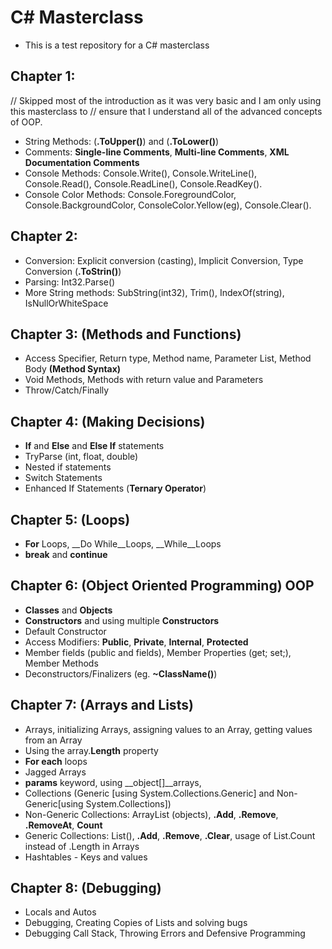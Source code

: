 # C# Masterclass

- This is a test repository for a C# masterclass

## Chapter 1:

// Skipped most of the introduction as it was very basic and I am only using this masterclass to
// ensure that I understand all of the advanced concepts of OOP.

- String Methods: (__.ToUpper()__) and (__.ToLower()__)
- Comments: __Single-line Comments__, __Multi-line Comments__, __XML Documentation Comments__
- Console Methods: Console.Write(), Console.WriteLine(), Console.Read(), Console.ReadLine(), Console.ReadKey().
- Console Color Methods: Console.ForegroundColor, Console.BackgroundColor, ConsoleColor.Yellow(eg), Console.Clear().

## Chapter 2:

- Conversion: Explicit conversion (casting), Implicit Conversion, Type Conversion (__.ToStrin()__)
- Parsing: Int32.Parse()
- More String methods: SubString(int32), Trim(), IndexOf(string), IsNullOrWhiteSpace

## Chapter 3: (Methods and Functions)

- Access Specifier, Return type, Method name, Parameter List, Method Body __(Method Syntax)__
- Void Methods, Methods with return value and Parameters
- Throw/Catch/Finally

## Chapter 4: (Making Decisions)

- __If__ and __Else__ and __Else If__ statements
- TryParse (int, float, double)
- Nested if statements
- Switch Statements
- Enhanced If Statements (__Ternary Operator__)
 
## Chapter 5: (Loops)

- __For__ Loops, __Do While__Loops, __While__Loops
- __break__ and __continue__

## Chapter 6: (Object Oriented Programming) __OOP__

- __Classes__ and __Objects__
- __Constructors__ and using multiple __Constructors__
- Default Constructor
- Access Modifiers: __Public__, __Private__, __Internal__, __Protected__
- Member fields (public and fields), Member Properties (get; set;), Member Methods
- Deconstructors/Finalizers (eg. __~ClassName()__)

## Chapter 7: (Arrays and Lists)

- Arrays, initializing Arrays, assigning values to an Array, getting values from an Array
- Using the array.__Length__ property
- __For each__ loops
- Jagged Arrays
- __params__ keyword, using __object[]__arrays,
- Collections (Generic [using System.Collections.Generic] and Non-Generic[using System.Collections])
- Non-Generic Collections: ArrayList (objects), __.Add__, __.Remove__, __.RemoveAt__, __Count__
- Generic Collections: List<single type>(), __.Add__, __.Remove__, __.Clear__, usage of List.Count instead of .Length in Arrays
- Hashtables - Keys and values

## Chapter 8: (Debugging)

- Locals and Autos
- Debugging, Creating Copies of Lists and solving bugs
- Debugging Call Stack, Throwing Errors and Defensive Programming









